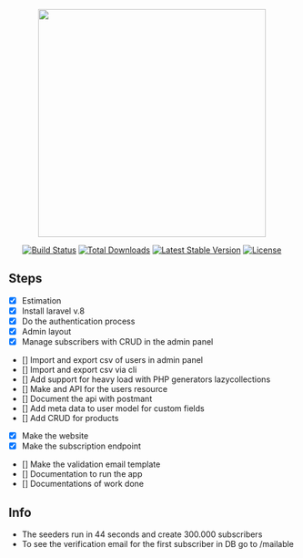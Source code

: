 <p align="center"><a href="https://laravel.com" target="_blank"><img src="https://raw.githubusercontent.com/laravel/art/master/logo-lockup/5%20SVG/2%20CMYK/1%20Full%20Color/laravel-logolockup-cmyk-red.svg" width="400"></a></p>

<p align="center">
<a href="https://travis-ci.org/laravel/framework"><img src="https://travis-ci.org/laravel/framework.svg" alt="Build Status"></a>
<a href="https://packagist.org/packages/laravel/framework"><img src="https://img.shields.io/packagist/dt/laravel/framework" alt="Total Downloads"></a>
<a href="https://packagist.org/packages/laravel/framework"><img src="https://img.shields.io/packagist/v/laravel/framework" alt="Latest Stable Version"></a>
<a href="https://packagist.org/packages/laravel/framework"><img src="https://img.shields.io/packagist/l/laravel/framework" alt="License"></a>
</p>

## Steps
- [x] Estimation 
- [x] Install laravel v.8
- [x] Do the authentication process
- [x] Admin layout
- [x] Manage subscribers with CRUD in the admin panel
- [] Import and export csv of users in admin panel
- [] Import and export csv via cli
- [] Add support for heavy load with PHP generators lazycollections
- [] Make and API for the users resource
- [] Document the api with postmant
- [] Add meta data to user model for custom fields
- [] Add CRUD for products
- [x] Make the website 
- [x] Make the subscription endpoint
- [] Make the validation email template
- [] Documentation to run the app
- [] Documentations of work done

## Info
- The seeders run in 44 seconds and create 300.000 subscribers
- To see the verification email for the first subscriber in DB go to /mailable

